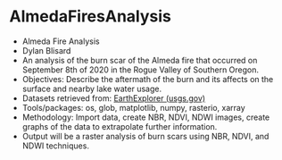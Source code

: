 # AlmedaFiresAnalysis




-   Almeda Fire Analysis
-   Dylan Blisard
-   An analysis of the burn scar of the Almeda fire that occurred on September 8th of 2020 in the Rogue Valley of Southern Oregon.
-   Objectives: Describe the aftermath of the burn and its affects on the surface and nearby lake water usage.
-   Datasets retrieved from: [EarthExplorer (usgs.gov)](https://earthexplorer.usgs.gov/)
-   Tools/packages: os, glob, matplotlib, numpy, rasterio, xarray
-   Methodology: Import data, create NBR, NDVI, NDWI images, create graphs of the data to extrapolate further information.
-   Output will be a raster analysis of burn scars using NBR, NDVI, and NDWI techniques.

